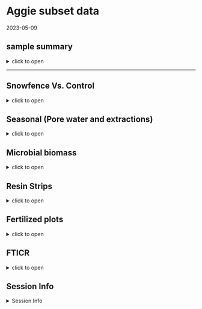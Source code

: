 Aggie subset data
================
2023-05-09

## sample summary

<details>
<summary>
click to open
</summary>

Soils were collected around trees on treelines in the western brooks
range Alaska varying in soil moisture. Three sites were chosen: Tussock
tundra (Mesic), Wet Sedge (Hydric), and Dryas-lichen tundra (Xeric). 8
similar trees were chosen per treatment based on their DBH and proximity
to the treeline. Snow fences were constructed as a treatment to build
larger snow packs around the given trees in winter and compared against
a control group where nothing was done besides sampling. In order to
reduce impact on these tree-plots 8 Ancillary trees were also chosen
based on the same DBH, proximity to treeline parameters and used for
seasonal sampling.  
A previous project conducted at these sites fertilized soils around
similar trees. These soils were also sampled to identify long term
effects of fertilization. Soils were collected from control and
snowfence trees in march and late may/early June (Just after thaw) along
with resin strips (Except in 2020). Soil pore water was taken regularly
during the growing season (2017-2019). During 2019 collection
frequencies reduced due to staffing and were disrupted due to COVID in
2020 with an inability to visit the field sites.

</details>

------------------------------------------------------------------------

## Snowfence Vs. Control

<details>
<summary>
click to open
</summary>

#### Extracts snowfence vs control:

K2SO4 No variation in extractable nutrients from snow fence treatment.
<details>
<summary>
click to open
</summary>

<img src="Aggie_Short_report_files/figure-gfm/unnamed-chunk-1-1.png" width="100%" /><img src="Aggie_Short_report_files/figure-gfm/unnamed-chunk-1-2.png" width="100%" /><img src="Aggie_Short_report_files/figure-gfm/unnamed-chunk-1-3.png" width="100%" /><img src="Aggie_Short_report_files/figure-gfm/unnamed-chunk-1-4.png" width="100%" /><img src="Aggie_Short_report_files/figure-gfm/unnamed-chunk-1-5.png" width="100%" /><img src="Aggie_Short_report_files/figure-gfm/unnamed-chunk-1-6.png" width="100%" /><img src="Aggie_Short_report_files/figure-gfm/unnamed-chunk-1-7.png" width="100%" /><img src="Aggie_Short_report_files/figure-gfm/unnamed-chunk-1-8.png" width="100%" /><img src="Aggie_Short_report_files/figure-gfm/unnamed-chunk-1-9.png" width="100%" />

</details>

#### Anova results

<details>
<summary>
click to open ANOVA results
</summary>

| analyte | Site   | YEAR | TIME         |   p.value | asterisk |
|:--------|:-------|-----:|:-------------|----------:|:---------|
| MBN     | Xeric  | 2018 | Early Spring | 0.0459993 | \*       |
| PO4     | Mesic  | 2017 | Late Winter  | 0.0005795 | \*       |
| PO4.fum | Mesic  | 2017 | Late Winter  | 0.0014443 | \*       |
| TFPA    | Hydric | 2018 | Early Spring | 0.0124263 | \*       |
| TRS     | Xeric  | 2018 | Early Spring | 0.0015616 | \*       |

All comparisons

| analyte   | Site   | YEAR | TIME         |   p.value | asterisk |
|:----------|:-------|-----:|:-------------|----------:|:---------|
| MBC       | Hydric | 2017 | Late Winter  | 0.9242528 | NA       |
| MBC       | Hydric | 2018 | Early Spring | 0.6309733 | NA       |
| MBC       | Hydric | 2019 | Early Spring | 0.1736374 | NA       |
| MBC       | Mesic  | 2017 | Late Winter  | 0.2351039 | NA       |
| MBC       | Mesic  | 2018 | Early Spring | 0.3767047 | NA       |
| MBC       | Mesic  | 2019 | Early Spring | 0.4034522 | NA       |
| MBC       | Xeric  | 2017 | Late Winter  | 0.8767061 | NA       |
| MBC       | Xeric  | 2018 | Early Spring | 0.0723087 | NA       |
| MBC       | Xeric  | 2019 | Early Spring | 0.5367112 | NA       |
| MBN       | Hydric | 2017 | Late Winter  | 0.4577312 | NA       |
| MBN       | Hydric | 2018 | Early Spring | 0.5318262 | NA       |
| MBN       | Hydric | 2019 | Early Spring | 0.1827473 | NA       |
| MBN       | Mesic  | 2017 | Late Winter  | 0.4644693 | NA       |
| MBN       | Mesic  | 2018 | Early Spring | 0.4257308 | NA       |
| MBN       | Mesic  | 2019 | Early Spring | 0.5062197 | NA       |
| MBN       | Xeric  | 2017 | Late Winter  | 0.2733834 | NA       |
| MBN       | Xeric  | 2018 | Early Spring | 0.0459993 | \*       |
| MBN       | Xeric  | 2019 | Early Spring | 0.3603539 | NA       |
| NH4       | Hydric | 2017 | Late Winter  | 0.4228383 | NA       |
| NH4       | Hydric | 2018 | Early Spring | 0.3189400 | NA       |
| NH4       | Hydric | 2019 | Early Spring | 0.2587825 | NA       |
| NH4       | Mesic  | 2017 | Late Winter  | 0.6445248 | NA       |
| NH4       | Mesic  | 2018 | Early Spring | 0.2476791 | NA       |
| NH4       | Mesic  | 2019 | Early Spring | 0.2868158 | NA       |
| NH4       | Xeric  | 2017 | Late Winter  | 0.1265287 | NA       |
| NH4       | Xeric  | 2018 | Early Spring | 0.1018585 | NA       |
| NH4       | Xeric  | 2019 | Early Spring | 0.3190037 | NA       |
| NO3       | Hydric | 2017 | Late Winter  | 0.7447394 | NA       |
| NO3       | Hydric | 2018 | Early Spring | 0.1286781 | NA       |
| NO3       | Hydric | 2019 | Early Spring | 0.3457828 | NA       |
| NO3       | Mesic  | 2017 | Late Winter  | 0.4303936 | NA       |
| NO3       | Mesic  | 2018 | Early Spring | 0.5627412 | NA       |
| NO3       | Mesic  | 2019 | Early Spring | 0.2782300 | NA       |
| NO3       | Xeric  | 2017 | Late Winter  | 0.2067186 | NA       |
| NO3       | Xeric  | 2018 | Early Spring | 0.5964418 | NA       |
| NO3       | Xeric  | 2019 | Early Spring | 0.5464968 | NA       |
| PO4       | Hydric | 2017 | Late Winter  | 0.6219360 | NA       |
| PO4       | Hydric | 2018 | Early Spring | 0.6332027 | NA       |
| PO4       | Hydric | 2019 | Early Spring | 0.9208946 | NA       |
| PO4       | Mesic  | 2017 | Late Winter  | 0.0005795 | \*       |
| PO4       | Mesic  | 2018 | Early Spring | 0.2821892 | NA       |
| PO4       | Mesic  | 2019 | Early Spring |       NaN | NA       |
| PO4       | Xeric  | 2017 | Late Winter  | 0.2969134 | NA       |
| PO4       | Xeric  | 2018 | Early Spring | 0.1286896 | NA       |
| PO4       | Xeric  | 2019 | Early Spring | 0.2288003 | NA       |
| PO4.fum   | Hydric | 2017 | Late Winter  | 0.3946057 | NA       |
| PO4.fum   | Hydric | 2018 | Early Spring | 0.9225939 | NA       |
| PO4.fum   | Hydric | 2019 | Early Spring | 0.8841150 | NA       |
| PO4.fum   | Mesic  | 2017 | Late Winter  | 0.0014443 | \*       |
| PO4.fum   | Mesic  | 2018 | Early Spring | 0.8352359 | NA       |
| PO4.fum   | Mesic  | 2019 | Early Spring | 0.7492556 | NA       |
| PO4.fum   | Xeric  | 2017 | Late Winter  | 0.5309334 | NA       |
| PO4.fum   | Xeric  | 2018 | Early Spring | 0.3224832 | NA       |
| PO4.fum   | Xeric  | 2019 | Early Spring | 0.2023210 | NA       |
| TFPA      | Hydric | 2017 | Late Winter  | 0.5821164 | NA       |
| TFPA      | Hydric | 2018 | Early Spring | 0.0124263 | \*       |
| TFPA      | Hydric | 2019 | Early Spring | 0.4173300 | NA       |
| TFPA      | Mesic  | 2017 | Late Winter  | 0.0743117 | NA       |
| TFPA      | Mesic  | 2018 | Early Spring | 0.6880129 | NA       |
| TFPA      | Mesic  | 2019 | Early Spring | 0.3348522 | NA       |
| TFPA      | Xeric  | 2017 | Late Winter  | 0.6976218 | NA       |
| TFPA      | Xeric  | 2018 | Early Spring | 0.4146803 | NA       |
| TFPA      | Xeric  | 2019 | Early Spring | 0.2464429 | NA       |
| TN.fum    | Hydric | 2017 | Late Winter  | 0.6137744 | NA       |
| TN.fum    | Hydric | 2018 | Early Spring | 0.9945790 | NA       |
| TN.fum    | Hydric | 2019 | Early Spring | 0.3533706 | NA       |
| TN.fum    | Mesic  | 2017 | Late Winter  | 0.2196318 | NA       |
| TN.fum    | Mesic  | 2018 | Early Spring | 0.4382704 | NA       |
| TN.fum    | Mesic  | 2019 | Early Spring | 0.3518988 | NA       |
| TN.fum    | Xeric  | 2017 | Late Winter  | 0.2101150 | NA       |
| TN.fum    | Xeric  | 2018 | Early Spring | 0.0976950 | NA       |
| TN.fum    | Xeric  | 2019 | Early Spring | 0.7061835 | NA       |
| TN.k2so4  | Hydric | 2017 | Late Winter  | 0.4339124 | NA       |
| TN.k2so4  | Hydric | 2018 | Early Spring | 0.1324980 | NA       |
| TN.k2so4  | Hydric | 2019 | Early Spring | 0.4933220 | NA       |
| TN.k2so4  | Mesic  | 2017 | Late Winter  | 0.2813560 | NA       |
| TN.k2so4  | Mesic  | 2018 | Early Spring | 0.5504293 | NA       |
| TN.k2so4  | Mesic  | 2019 | Early Spring | 0.3198908 | NA       |
| TN.k2so4  | Xeric  | 2017 | Late Winter  | 0.1871344 | NA       |
| TN.k2so4  | Xeric  | 2018 | Early Spring | 0.1557129 | NA       |
| TN.k2so4  | Xeric  | 2019 | Early Spring | 0.3032183 | NA       |
| TOC.fum   | Hydric | 2017 | Late Winter  | 0.4751290 | NA       |
| TOC.fum   | Hydric | 2018 | Early Spring | 0.5239418 | NA       |
| TOC.fum   | Hydric | 2019 | Early Spring | 0.3488814 | NA       |
| TOC.fum   | Mesic  | 2017 | Late Winter  | 0.0835000 | NA       |
| TOC.fum   | Mesic  | 2018 | Early Spring | 0.3804673 | NA       |
| TOC.fum   | Mesic  | 2019 | Early Spring | 0.3234169 | NA       |
| TOC.fum   | Xeric  | 2017 | Late Winter  | 0.5379341 | NA       |
| TOC.fum   | Xeric  | 2018 | Early Spring | 0.1392725 | NA       |
| TOC.fum   | Xeric  | 2019 | Early Spring | 0.9413714 | NA       |
| TOC.k2so4 | Hydric | 2017 | Late Winter  | 0.4555155 | NA       |
| TOC.k2so4 | Hydric | 2018 | Early Spring | 0.1300379 | NA       |
| TOC.k2so4 | Hydric | 2019 | Early Spring | 0.4229420 | NA       |
| TOC.k2so4 | Mesic  | 2017 | Late Winter  | 0.1194345 | NA       |
| TOC.k2so4 | Mesic  | 2018 | Early Spring | 0.4628987 | NA       |
| TOC.k2so4 | Mesic  | 2019 | Early Spring | 0.3520008 | NA       |
| TOC.k2so4 | Xeric  | 2017 | Late Winter  | 0.2140845 | NA       |
| TOC.k2so4 | Xeric  | 2018 | Early Spring | 0.1504672 | NA       |
| TOC.k2so4 | Xeric  | 2019 | Early Spring | 0.2028911 | NA       |
| TRS       | Hydric | 2017 | Late Winter  | 0.5977676 | NA       |
| TRS       | Hydric | 2018 | Early Spring | 0.1616088 | NA       |
| TRS       | Hydric | 2019 | Early Spring | 0.2283456 | NA       |
| TRS       | Mesic  | 2017 | Late Winter  | 0.3575127 | NA       |
| TRS       | Mesic  | 2018 | Early Spring | 0.5151771 | NA       |
| TRS       | Mesic  | 2019 | Early Spring | 0.6518428 | NA       |
| TRS       | Xeric  | 2017 | Late Winter  | 0.8898936 | NA       |
| TRS       | Xeric  | 2018 | Early Spring | 0.0015616 | \*       |
| TRS       | Xeric  | 2019 | Early Spring | 0.4527488 | NA       |
| phenolics | Hydric | 2017 | Late Winter  | 0.7061021 | NA       |
| phenolics | Hydric | 2018 | Early Spring | 0.1059705 | NA       |
| phenolics | Hydric | 2019 | Early Spring | 0.2626072 | NA       |
| phenolics | Mesic  | 2017 | Late Winter  | 0.5096703 | NA       |
| phenolics | Mesic  | 2018 | Early Spring | 0.3014450 | NA       |
| phenolics | Mesic  | 2019 | Early Spring | 0.0971096 | NA       |
| phenolics | Xeric  | 2017 | Late Winter  | 0.5109847 | NA       |
| phenolics | Xeric  | 2018 | Early Spring | 0.8679635 | NA       |
| phenolics | Xeric  | 2019 | Early Spring | 0.6036452 | NA       |

Significant comparisons

</details>
</details>

## Seasonal (Pore water and extractions)

<details>
<summary>
click to open
</summary>

#### Extractable concentrations:

<details>
<summary>
click to open
</summary>

<img src="Aggie_Short_report_files/figure-gfm/unnamed-chunk-3-1.png" width="100%" /><img src="Aggie_Short_report_files/figure-gfm/unnamed-chunk-3-2.png" width="100%" /><img src="Aggie_Short_report_files/figure-gfm/unnamed-chunk-3-3.png" width="100%" /><img src="Aggie_Short_report_files/figure-gfm/unnamed-chunk-3-4.png" width="100%" /><img src="Aggie_Short_report_files/figure-gfm/unnamed-chunk-3-5.png" width="100%" /><img src="Aggie_Short_report_files/figure-gfm/unnamed-chunk-3-6.png" width="100%" />

</details>

###### Extractable LME:

<details>
<summary>
click to open
</summary>

| analyte   | variable        | numDF | denDF |     F-value |   p_value | asterisk |
|:----------|:----------------|------:|------:|------------:|----------:|:---------|
| NH4       | MONTH           |     1 |   299 |   4.4976102 | 0.0347652 | \*       |
| NH4       | YEAR            |     1 |   299 |  11.2811566 | 0.0008844 | \*       |
| NH4       | Site            |     2 |   299 |  10.7628418 | 0.0000306 | \*       |
| NH4       | MONTH:YEAR      |     1 |   299 |  25.8473424 | 0.0000007 | \*       |
| NH4       | MONTH:Site      |     2 |   299 |   3.1565002 | 0.0439968 | \*       |
| NH4       | YEAR:Site       |     2 |   299 |   0.1679324 | 0.8454906 | NA       |
| NH4       | MONTH:YEAR:Site |     2 |   299 |   9.9729752 | 0.0000641 | \*       |
| NO3       | MONTH           |     1 |   299 |  15.8736994 | 0.0000851 | \*       |
| NO3       | YEAR            |     1 |   299 | 191.6510932 | 0.0000000 | \*       |
| NO3       | Site            |     2 |   299 |   5.4194678 | 0.0048754 | \*       |
| NO3       | MONTH:YEAR      |     1 |   299 |  79.7173912 | 0.0000000 | \*       |
| NO3       | MONTH:Site      |     2 |   299 |   2.7517372 | 0.0654336 | NA       |
| NO3       | YEAR:Site       |     2 |   299 |   0.7235968 | 0.4858520 | NA       |
| NO3       | MONTH:YEAR:Site |     2 |   299 |   0.5220105 | 0.5938662 | NA       |
| PO4       | MONTH           |     1 |   297 |   4.3851250 | 0.0371013 | \*       |
| PO4       | YEAR            |     1 |   297 |   8.9415670 | 0.0030209 | \*       |
| PO4       | Site            |     2 |   297 |  15.4792652 | 0.0000004 | \*       |
| PO4       | MONTH:YEAR      |     1 |   297 |   3.1812235 | 0.0755099 | NA       |
| PO4       | MONTH:Site      |     2 |   297 |   1.6149417 | 0.2006439 | NA       |
| PO4       | YEAR:Site       |     2 |   297 |   0.7670401 | 0.4653033 | NA       |
| PO4       | MONTH:YEAR:Site |     2 |   297 |   6.8148330 | 0.0012772 | \*       |
| TFPA      | MONTH           |     1 |   295 |   4.3596276 | 0.0376579 | \*       |
| TFPA      | YEAR            |     1 |   295 |   0.9365378 | 0.3339626 | NA       |
| TFPA      | Site            |     2 |   295 |   8.9978631 | 0.0001610 | \*       |
| TFPA      | MONTH:YEAR      |     1 |   295 |  10.7394407 | 0.0011740 | \*       |
| TFPA      | MONTH:Site      |     2 |   295 |   2.2879118 | 0.1032761 | NA       |
| TFPA      | YEAR:Site       |     2 |   295 |   1.0357558 | 0.3562452 | NA       |
| TFPA      | MONTH:YEAR:Site |     2 |   295 |   8.6859168 | 0.0002161 | \*       |
| TRS       | MONTH           |     1 |   299 |   5.1331611 | 0.0241880 | \*       |
| TRS       | YEAR            |     1 |   299 |   0.4554783 | 0.5002663 | NA       |
| TRS       | Site            |     2 |   299 |   3.7207078 | 0.0253453 | \*       |
| TRS       | MONTH:YEAR      |     1 |   299 |   6.6029744 | 0.0106654 | \*       |
| TRS       | MONTH:Site      |     2 |   299 |   0.0846192 | 0.9188841 | NA       |
| TRS       | YEAR:Site       |     2 |   299 |   0.7870434 | 0.4561293 | NA       |
| TRS       | MONTH:YEAR:Site |     2 |   299 |   1.3061226 | 0.2724092 | NA       |
| phenolics | MONTH           |     1 |   300 |   7.9247530 | 0.0051990 | \*       |
| phenolics | YEAR            |     1 |   300 |  19.5917325 | 0.0000134 | \*       |
| phenolics | Site            |     2 |   300 |   2.2015022 | 0.1124212 | NA       |
| phenolics | MONTH:YEAR      |     1 |   300 |   3.4818756 | 0.0630201 | NA       |
| phenolics | MONTH:Site      |     2 |   300 |   0.9607031 | 0.3837977 | NA       |
| phenolics | YEAR:Site       |     2 |   300 |   1.8956076 | 0.1520220 | NA       |
| phenolics | MONTH:YEAR:Site |     2 |   300 |   1.2762146 | 0.2806025 | NA       |

</details>

#### Seasonal pore water concentrations:

<details>
<summary>
click to open
</summary>

<img src="Aggie_Short_report_files/figure-gfm/unnamed-chunk-5-1.png" width="100%" /><img src="Aggie_Short_report_files/figure-gfm/unnamed-chunk-5-2.png" width="100%" /><img src="Aggie_Short_report_files/figure-gfm/unnamed-chunk-5-3.png" width="100%" /><img src="Aggie_Short_report_files/figure-gfm/unnamed-chunk-5-4.png" width="100%" /><img src="Aggie_Short_report_files/figure-gfm/unnamed-chunk-5-5.png" width="100%" />

</details>

###### Seasonal pore water LME:

<details>
<summary>
click to open
</summary>

| analyte | variable  | numDF | denDF |     F-value | p_value | asterisk |
|:--------|:----------|------:|------:|------------:|--------:|:---------|
| Mass    | MONTH     |     1 |  2208 |   0.0612205 |   0.805 | NA       |
| Mass    | YEAR      |     1 |  2208 |   1.8015229 |   0.180 | NA       |
| Mass    | Site      |     2 |  2208 |   1.2360672 |   0.291 | NA       |
| Mass    | treatment |     2 |  2208 |   1.1057461 |   0.331 | NA       |
| NH4     | MONTH     |     1 |  2243 |  26.0401282 |   0.000 | \*       |
| NH4     | YEAR      |     1 |  2243 | 286.4451963 |   0.000 | \*       |
| NH4     | Site      |     2 |  2243 |   0.1469776 |   0.863 | NA       |
| NH4     | treatment |     2 |  2243 |   1.3044999 |   0.272 | NA       |
| NO3     | MONTH     |     1 |  2206 |   0.0094192 |   0.923 | NA       |
| NO3     | YEAR      |     1 |  2206 |  99.9662866 |   0.000 | \*       |
| NO3     | Site      |     2 |  2206 |  34.7994825 |   0.000 | \*       |
| NO3     | treatment |     2 |  2206 |   5.2813921 |   0.005 | \*       |
| PO4     | MONTH     |     1 |  2178 |  30.1680789 |   0.000 | \*       |
| PO4     | YEAR      |     1 |  2178 | 379.1874157 |   0.000 | \*       |
| PO4     | Site      |     2 |  2178 |   4.1794646 |   0.015 | \*       |
| PO4     | treatment |     2 |  2178 |   1.3890078 |   0.250 | NA       |
| TFPA    | MONTH     |     1 |  2130 |   4.6966325 |   0.030 | \*       |
| TFPA    | YEAR      |     1 |  2130 |   0.0016565 |   0.968 | NA       |
| TFPA    | Site      |     2 |  2130 |   4.7275359 |   0.009 | \*       |
| TFPA    | treatment |     2 |  2130 |   0.8810253 |   0.415 | NA       |
| TRS     | MONTH     |     1 |  2231 |  41.5239057 |   0.000 | \*       |
| TRS     | YEAR      |     1 |  2231 | 114.7911306 |   0.000 | \*       |
| TRS     | Site      |     2 |  2231 |   4.8212145 |   0.008 | \*       |
| TRS     | treatment |     2 |  2231 |   6.1957137 |   0.002 | \*       |

</details>
</details>

## Microbial biomass

<details>
<summary>
click to open
</summary>

#### Ancillary Extracts K2SO4:

Significant changes in microbial biomass over time and between sites,
including a biomass crash observed in 2018, biomass was not seen
increasing again until the end of 2019.
<details>
<summary>
click to open
</summary>
<img src="Aggie_Short_report_files/figure-gfm/unnamed-chunk-7-1.png" width="100%" /><img src="Aggie_Short_report_files/figure-gfm/unnamed-chunk-7-2.png" width="100%" /><img src="Aggie_Short_report_files/figure-gfm/unnamed-chunk-7-3.png" width="100%" />
</details>

#### Ancillary extraction LME results

<details>
<summary>
click to open LME results
</summary>

| analyte | variable        | numDF | denDF |   F-value |   p_value | asterisk |
|:--------|:----------------|------:|------:|----------:|----------:|:---------|
| MBC     | Site            |     2 |   266 |  8.324702 | 0.0003114 | \*       |
| MBC     | MONTH:YEAR      |     1 |   266 | 12.319021 | 0.0005264 | \*       |
| MBC     | MONTH:Site      |     2 |   266 |  4.075738 | 0.0180513 | \*       |
| MBC     | YEAR:Site       |     2 |   266 |  5.834864 | 0.0033110 | \*       |
| MBC     | MONTH:YEAR:Site |     2 |   266 |  4.331849 | 0.0140828 | \*       |
| MBN     | YEAR            |     1 |   266 | 83.921320 | 0.0000000 | \*       |
| MBN     | MONTH:Site      |     2 |   266 | 12.707745 | 0.0000054 | \*       |
| MBN     | YEAR:Site       |     2 |   266 |  5.680923 | 0.0038375 | \*       |
| MBN     | MONTH:YEAR:Site |     2 |   266 |  9.534462 | 0.0001002 | \*       |
| Mic.PO4 | YEAR            |     1 |   269 | 20.701633 | 0.0000081 | \*       |

Biomass LME significant comparisons

| analyte | variable        | numDF | denDF |    F-value |   p_value | asterisk |
|:--------|:----------------|------:|------:|-----------:|----------:|:---------|
| MBC     | MONTH           |     1 |   266 |  0.2964890 | 0.5865481 | NA       |
| MBC     | YEAR            |     1 |   266 |  0.6913539 | 0.4064500 | NA       |
| MBC     | Site            |     2 |   266 |  8.3247024 | 0.0003114 | \*       |
| MBC     | MONTH:YEAR      |     1 |   266 | 12.3190213 | 0.0005264 | \*       |
| MBC     | MONTH:Site      |     2 |   266 |  4.0757381 | 0.0180513 | \*       |
| MBC     | YEAR:Site       |     2 |   266 |  5.8348642 | 0.0033110 | \*       |
| MBC     | MONTH:YEAR:Site |     2 |   266 |  4.3318485 | 0.0140828 | \*       |
| MBN     | MONTH           |     1 |   266 |  3.4767076 | 0.0633397 | NA       |
| MBN     | YEAR            |     1 |   266 | 83.9213202 | 0.0000000 | \*       |
| MBN     | Site            |     2 |   266 |  1.9146197 | 0.1494237 | NA       |
| MBN     | MONTH:YEAR      |     1 |   266 |  0.8526888 | 0.3566297 | NA       |
| MBN     | MONTH:Site      |     2 |   266 | 12.7077452 | 0.0000054 | \*       |
| MBN     | YEAR:Site       |     2 |   266 |  5.6809232 | 0.0038375 | \*       |
| MBN     | MONTH:YEAR:Site |     2 |   266 |  9.5344616 | 0.0001002 | \*       |
| Mic.PO4 | MONTH           |     1 |   269 |  1.1502124 | 0.2844659 | NA       |
| Mic.PO4 | YEAR            |     1 |   269 | 20.7016330 | 0.0000081 | \*       |
| Mic.PO4 | Site            |     2 |   269 |  1.0203188 | 0.3618707 | NA       |
| Mic.PO4 | MONTH:YEAR      |     1 |   269 |  3.4249215 | 0.0653156 | NA       |
| Mic.PO4 | MONTH:Site      |     2 |   269 |  2.1748958 | 0.1156139 | NA       |
| Mic.PO4 | YEAR:Site       |     2 |   269 |  2.2689271 | 0.1053990 | NA       |
| Mic.PO4 | MONTH:YEAR:Site |     2 |   269 |  1.4283485 | 0.2415165 | NA       |

Biomass LME all comparisons

</details>
</details>

## Resin Strips

<details>
<summary>
click to open
</summary>

#### resin strip NO3 and PO4 concentrations:

Resin stips showed significant differences between sites. Primary
feature: Xeric contained high NO3, and Mesic contained high PO4. These
differences were not seen in soil extractions, in fact Mesic showed the
highest NO3 extractable concentrations consistently, and Hydric showed
the highest po4 extractable concentrations consistently \#### Resin
strip data by site  
<details>
<summary>
click to open
</summary>

<img src="Aggie_Short_report_files/figure-gfm/unnamed-chunk-9-1.png" width="100%" /><img src="Aggie_Short_report_files/figure-gfm/unnamed-chunk-9-2.png" width="100%" /><img src="Aggie_Short_report_files/figure-gfm/unnamed-chunk-9-3.png" width="100%" />

</details>

#### resin strip ANOVA results

<details>
<summary>
click to open ANOVA stats
</summary>

| analyte   | YEAR | Purpose2 |   p.value | asterisk |
|:----------|-----:|:---------|----------:|:---------|
| Ammonium  | 2018 | GS       | 0.0000000 | \*       |
| Ammonium  | 2019 | OW       | 0.0000003 | \*       |
| Ammonium  | 2019 | GS       | 0.0000644 | \*       |
| Nitrate   | 2017 | OW       | 0.0223603 | \*       |
| Nitrate   | 2018 | OW-GS    | 0.0425072 | \*       |
| Nitrate   | 2018 | GS       | 0.0172312 | \*       |
| Nitrate   | 2020 | OW-GS    | 0.0011635 | \*       |
| Nitrate   | 2021 | OW       | 0.0000000 | \*       |
| Phosphate | 2017 | OW       | 0.0000001 | \*       |
| Phosphate | 2018 | OW-GS    | 0.0153396 | \*       |
| Phosphate | 2018 | GS       | 0.0011471 | \*       |
| Phosphate | 2020 | OW-GS    | 0.0057749 | \*       |
| Phosphate | 2021 | OW       | 0.0000002 | \*       |

Significant differences between sites

| analyte   | YEAR | Purpose2 |   p.value | asterisk |
|:----------|-----:|:---------|----------:|:---------|
| Ammonium  | 2017 | OW       | 0.0526606 | NA       |
| Ammonium  | 2018 | OW-GS    | 0.2519457 | NA       |
| Ammonium  | 2018 | GS       | 0.0000000 | \*       |
| Ammonium  | 2019 | OW       | 0.0000003 | \*       |
| Ammonium  | 2019 | GS       | 0.0000644 | \*       |
| Ammonium  | 2020 | OW-GS    | 0.7553321 | NA       |
| Ammonium  | 2021 | OW       | 0.8304596 | NA       |
| Nitrate   | 2017 | OW       | 0.0223603 | \*       |
| Nitrate   | 2018 | OW-GS    | 0.0425072 | \*       |
| Nitrate   | 2018 | GS       | 0.0172312 | \*       |
| Nitrate   | 2019 | OW       |       NaN | NA       |
| Nitrate   | 2019 | GS       | 0.0915005 | NA       |
| Nitrate   | 2020 | OW-GS    | 0.0011635 | \*       |
| Nitrate   | 2021 | OW       | 0.0000000 | \*       |
| Phosphate | 2017 | OW       | 0.0000001 | \*       |
| Phosphate | 2018 | OW-GS    | 0.0153396 | \*       |
| Phosphate | 2018 | GS       | 0.0011471 | \*       |
| Phosphate | 2019 | OW       | 0.1746391 | NA       |
| Phosphate | 2019 | GS       |       NaN | NA       |
| Phosphate | 2020 | OW-GS    | 0.0057749 | \*       |
| Phosphate | 2021 | OW       | 0.0000002 | \*       |

differences between sites all

</details>
</details>

## Fertilized plots

<details>
<summary>
click to open
</summary>

#### pore water data:

pore water measurements from fertilized plots showed little variation in
N components, but significantly more PO4 in 2017 and 2018 all season,
with concentrations returning to that of the other plots near the end of
2019 in xeric and mesic. In Hydric concentrations of PO4 in pore water
were also significantly higher in 2017, and at the beginning of 2018 and
return to similar concentrations of other plots at the end of 2018, and
remained similar for 2019.

<img src="Aggie_Short_report_files/figure-gfm/unnamed-chunk-11-1.png" width="100%" /><img src="Aggie_Short_report_files/figure-gfm/unnamed-chunk-11-2.png" width="100%" /><img src="Aggie_Short_report_files/figure-gfm/unnamed-chunk-11-3.png" width="100%" /><img src="Aggie_Short_report_files/figure-gfm/unnamed-chunk-11-4.png" width="100%" /><img src="Aggie_Short_report_files/figure-gfm/unnamed-chunk-11-5.png" width="100%" />

#### Pore water LME results

<details>
<summary>
click to open LME results
</summary>

| analyte | variable                  | numDF | denDF |    F-value |   p_value | asterisk |
|:--------|:--------------------------|------:|------:|-----------:|----------:|:---------|
| NH4     | MONTH                     |     1 |  2519 |  23.613547 | 0.0000012 | \*       |
| NH4     | YEAR                      |     1 |  2519 | 222.858139 | 0.0000000 | \*       |
| NH4     | MONTH:YEAR                |     1 |  2519 |  26.076260 | 0.0000004 | \*       |
| NH4     | YEAR:treatment            |     3 |  2519 |  17.072934 | 0.0000000 | \*       |
| NH4     | MONTH:YEAR:treatment      |     3 |  2519 |   6.656544 | 0.0001785 | \*       |
| NH4     | YEAR:Site:treatment       |     6 |  2519 |   2.142476 | 0.0457770 | \*       |
| NH4     | MONTH:YEAR:Site:treatment |     6 |  2519 |   3.822831 | 0.0008478 | \*       |
| NO3     | YEAR                      |     1 |  2451 |  71.195558 | 0.0000000 | \*       |
| NO3     | Site                      |     2 |  2451 |  37.262319 | 0.0000000 | \*       |
| NO3     | treatment                 |     3 |  2451 |   3.078040 | 0.0265207 | \*       |
| NO3     | MONTH:Site                |     2 |  2451 |  15.651052 | 0.0000002 | \*       |
| NO3     | MONTH:treatment           |     3 |  2451 |   3.621275 | 0.0126115 | \*       |
| NO3     | YEAR:treatment            |     3 |  2451 |   8.385542 | 0.0000152 | \*       |
| NO3     | Site:treatment            |     6 |  2451 |   6.335395 | 0.0000013 | \*       |
| NO3     | MONTH:YEAR:treatment      |     3 |  2451 |   5.301888 | 0.0012129 | \*       |
| NO3     | MONTH:Site:treatment      |     6 |  2451 |   4.869738 | 0.0000590 | \*       |
| NO3     | YEAR:Site:treatment       |     6 |  2451 |   2.188305 | 0.0413914 | \*       |
| NO3     | MONTH:YEAR:Site:treatment |     6 |  2451 |   7.250415 | 0.0000001 | \*       |
| PO4     | MONTH                     |     1 |  2399 |  12.714676 | 0.0003699 | \*       |
| PO4     | YEAR                      |     1 |  2399 |  36.907364 | 0.0000000 | \*       |
| PO4     | Site                      |     2 |  2399 |   4.591018 | 0.0102318 | \*       |
| PO4     | treatment                 |     3 |  2399 |  32.581219 | 0.0000000 | \*       |
| PO4     | MONTH:treatment           |     3 |  2399 |  16.607878 | 0.0000000 | \*       |
| PO4     | YEAR:treatment            |     3 |  2399 |   7.921750 | 0.0000295 | \*       |
| PO4     | Site:treatment            |     6 |  2399 |  10.502761 | 0.0000000 | \*       |
| PO4     | MONTH:YEAR:treatment      |     3 |  2399 |  21.929746 | 0.0000000 | \*       |
| PO4     | MONTH:Site:treatment      |     6 |  2399 |   3.880157 | 0.0007359 | \*       |
| PO4     | YEAR:Site:treatment       |     6 |  2399 |   3.614012 | 0.0014277 | \*       |
| PO4     | MONTH:YEAR:Site:treatment |     6 |  2399 |   8.323263 | 0.0000000 | \*       |
| TFPA    | MONTH                     |     1 |  2346 |   4.364881 | 0.0367945 | \*       |
| TFPA    | Site                      |     2 |  2346 |   6.300836 | 0.0018660 | \*       |
| TFPA    | YEAR:Site                 |     2 |  2346 |   3.253995 | 0.0387940 | \*       |
| TRS     | MONTH                     |     1 |  2497 |  37.472507 | 0.0000000 | \*       |
| TRS     | YEAR                      |     1 |  2497 | 128.289731 | 0.0000000 | \*       |
| TRS     | Site                      |     2 |  2497 |   5.368236 | 0.0047163 | \*       |
| TRS     | treatment                 |     3 |  2497 |   5.158927 | 0.0014823 | \*       |
| TRS     | MONTH:YEAR                |     1 |  2497 |  33.647837 | 0.0000000 | \*       |
| TRS     | YEAR:Site                 |     2 |  2497 |   3.402213 | 0.0334540 | \*       |
| TRS     | MONTH:treatment           |     3 |  2497 |   6.646371 | 0.0001811 | \*       |
| TRS     | MONTH:YEAR:Site           |     2 |  2497 |   5.390973 | 0.0046107 | \*       |

Significant LME comparisons

| analyte | variable                  | numDF | denDF |     F-value |   p_value | asterisk |
|:--------|:--------------------------|------:|------:|------------:|----------:|:---------|
| Mass    | MONTH                     |     1 |  2486 |   0.0989833 | 0.7530795 | NA       |
| Mass    | YEAR                      |     1 |  2486 |   1.4667719 | 0.2259708 | NA       |
| Mass    | Site                      |     2 |  2486 |   1.1171260 | 0.3273831 | NA       |
| Mass    | treatment                 |     3 |  2486 |   1.1074982 | 0.3447382 | NA       |
| Mass    | MONTH:YEAR                |     1 |  2486 |   0.0951064 | 0.7578090 | NA       |
| Mass    | MONTH:Site                |     2 |  2486 |   0.0119858 | 0.9880858 | NA       |
| Mass    | YEAR:Site                 |     2 |  2486 |   0.9708924 | 0.3788885 | NA       |
| Mass    | MONTH:treatment           |     3 |  2486 |   0.0014793 | 0.9999215 | NA       |
| Mass    | YEAR:treatment            |     3 |  2486 |   1.0230944 | 0.3812582 | NA       |
| Mass    | Site:treatment            |     6 |  2486 |   0.8936561 | 0.4984786 | NA       |
| Mass    | MONTH:YEAR:Site           |     2 |  2486 |   0.0676554 | 0.9345842 | NA       |
| Mass    | MONTH:YEAR:treatment      |     3 |  2486 |   0.0158035 | 0.9972924 | NA       |
| Mass    | MONTH:Site:treatment      |     6 |  2486 |   0.0151719 | 0.9999848 | NA       |
| Mass    | YEAR:Site:treatment       |     6 |  2486 |   0.7238450 | 0.6303962 | NA       |
| Mass    | MONTH:YEAR:Site:treatment |     6 |  2486 |   0.0284329 | 0.9999027 | NA       |
| NH4     | MONTH                     |     1 |  2519 |  23.6135468 | 0.0000012 | \*       |
| NH4     | YEAR                      |     1 |  2519 | 222.8581386 | 0.0000000 | \*       |
| NH4     | Site                      |     2 |  2519 |   0.1199802 | 0.8869431 | NA       |
| NH4     | treatment                 |     3 |  2519 |   0.8359364 | 0.4740167 | NA       |
| NH4     | MONTH:YEAR                |     1 |  2519 |  26.0762600 | 0.0000004 | \*       |
| NH4     | MONTH:Site                |     2 |  2519 |   1.1138621 | 0.3284503 | NA       |
| NH4     | YEAR:Site                 |     2 |  2519 |   0.0851350 | 0.9183909 | NA       |
| NH4     | MONTH:treatment           |     3 |  2519 |   0.7678538 | 0.5119530 | NA       |
| NH4     | YEAR:treatment            |     3 |  2519 |  17.0729338 | 0.0000000 | \*       |
| NH4     | Site:treatment            |     6 |  2519 |   1.3180046 | 0.2453784 | NA       |
| NH4     | MONTH:YEAR:Site           |     2 |  2519 |   1.8076051 | 0.1642593 | NA       |
| NH4     | MONTH:YEAR:treatment      |     3 |  2519 |   6.6565440 | 0.0001785 | \*       |
| NH4     | MONTH:Site:treatment      |     6 |  2519 |   1.3995448 | 0.2109031 | NA       |
| NH4     | YEAR:Site:treatment       |     6 |  2519 |   2.1424763 | 0.0457770 | \*       |
| NH4     | MONTH:YEAR:Site:treatment |     6 |  2519 |   3.8228306 | 0.0008478 | \*       |
| NO3     | MONTH                     |     1 |  2451 |   0.2084546 | 0.6480219 | NA       |
| NO3     | YEAR                      |     1 |  2451 |  71.1955582 | 0.0000000 | \*       |
| NO3     | Site                      |     2 |  2451 |  37.2623193 | 0.0000000 | \*       |
| NO3     | treatment                 |     3 |  2451 |   3.0780403 | 0.0265207 | \*       |
| NO3     | MONTH:YEAR                |     1 |  2451 |   1.3242788 | 0.2499378 | NA       |
| NO3     | MONTH:Site                |     2 |  2451 |  15.6510519 | 0.0000002 | \*       |
| NO3     | YEAR:Site                 |     2 |  2451 |   0.7696518 | 0.4632862 | NA       |
| NO3     | MONTH:treatment           |     3 |  2451 |   3.6212749 | 0.0126115 | \*       |
| NO3     | YEAR:treatment            |     3 |  2451 |   8.3855420 | 0.0000152 | \*       |
| NO3     | Site:treatment            |     6 |  2451 |   6.3353952 | 0.0000013 | \*       |
| NO3     | MONTH:YEAR:Site           |     2 |  2451 |   1.5630873 | 0.2096971 | NA       |
| NO3     | MONTH:YEAR:treatment      |     3 |  2451 |   5.3018875 | 0.0012129 | \*       |
| NO3     | MONTH:Site:treatment      |     6 |  2451 |   4.8697383 | 0.0000590 | \*       |
| NO3     | YEAR:Site:treatment       |     6 |  2451 |   2.1883048 | 0.0413914 | \*       |
| NO3     | MONTH:YEAR:Site:treatment |     6 |  2451 |   7.2504147 | 0.0000001 | \*       |
| PO4     | MONTH                     |     1 |  2399 |  12.7146757 | 0.0003699 | \*       |
| PO4     | YEAR                      |     1 |  2399 |  36.9073636 | 0.0000000 | \*       |
| PO4     | Site                      |     2 |  2399 |   4.5910180 | 0.0102318 | \*       |
| PO4     | treatment                 |     3 |  2399 |  32.5812186 | 0.0000000 | \*       |
| PO4     | MONTH:YEAR                |     1 |  2399 |   2.0825569 | 0.1491210 | NA       |
| PO4     | MONTH:Site                |     2 |  2399 |   1.4489132 | 0.2350308 | NA       |
| PO4     | YEAR:Site                 |     2 |  2399 |   2.9589467 | 0.0520629 | NA       |
| PO4     | MONTH:treatment           |     3 |  2399 |  16.6078783 | 0.0000000 | \*       |
| PO4     | YEAR:treatment            |     3 |  2399 |   7.9217500 | 0.0000295 | \*       |
| PO4     | Site:treatment            |     6 |  2399 |  10.5027613 | 0.0000000 | \*       |
| PO4     | MONTH:YEAR:Site           |     2 |  2399 |   1.2369229 | 0.2904611 | NA       |
| PO4     | MONTH:YEAR:treatment      |     3 |  2399 |  21.9297457 | 0.0000000 | \*       |
| PO4     | MONTH:Site:treatment      |     6 |  2399 |   3.8801569 | 0.0007359 | \*       |
| PO4     | YEAR:Site:treatment       |     6 |  2399 |   3.6140115 | 0.0014277 | \*       |
| PO4     | MONTH:YEAR:Site:treatment |     6 |  2399 |   8.3232635 | 0.0000000 | \*       |
| TFPA    | MONTH                     |     1 |  2346 |   4.3648813 | 0.0367945 | \*       |
| TFPA    | YEAR                      |     1 |  2346 |   0.0253375 | 0.8735426 | NA       |
| TFPA    | Site                      |     2 |  2346 |   6.3008362 | 0.0018660 | \*       |
| TFPA    | treatment                 |     3 |  2346 |   1.0004341 | 0.3916216 | NA       |
| TFPA    | MONTH:YEAR                |     1 |  2346 |   1.0569400 | 0.3040201 | NA       |
| TFPA    | MONTH:Site                |     2 |  2346 |   0.3083943 | 0.7346554 | NA       |
| TFPA    | YEAR:Site                 |     2 |  2346 |   3.2539953 | 0.0387940 | \*       |
| TFPA    | MONTH:treatment           |     3 |  2346 |   2.5431356 | 0.0545869 | NA       |
| TFPA    | YEAR:treatment            |     3 |  2346 |   0.5679299 | 0.6361483 | NA       |
| TFPA    | Site:treatment            |     6 |  2346 |   1.3488158 | 0.2318808 | NA       |
| TFPA    | MONTH:YEAR:Site           |     2 |  2346 |   0.0586504 | 0.9430378 | NA       |
| TFPA    | MONTH:YEAR:treatment      |     3 |  2346 |   0.5373310 | 0.6567211 | NA       |
| TFPA    | MONTH:Site:treatment      |     6 |  2346 |   1.0132753 | 0.4146243 | NA       |
| TFPA    | YEAR:Site:treatment       |     6 |  2346 |   0.6132802 | 0.7198969 | NA       |
| TFPA    | MONTH:YEAR:Site:treatment |     6 |  2346 |   0.2849393 | 0.9443101 | NA       |
| TRS     | MONTH                     |     1 |  2497 |  37.4725075 | 0.0000000 | \*       |
| TRS     | YEAR                      |     1 |  2497 | 128.2897311 | 0.0000000 | \*       |
| TRS     | Site                      |     2 |  2497 |   5.3682356 | 0.0047163 | \*       |
| TRS     | treatment                 |     3 |  2497 |   5.1589272 | 0.0014823 | \*       |
| TRS     | MONTH:YEAR                |     1 |  2497 |  33.6478369 | 0.0000000 | \*       |
| TRS     | MONTH:Site                |     2 |  2497 |   2.4135020 | 0.0897101 | NA       |
| TRS     | YEAR:Site                 |     2 |  2497 |   3.4022125 | 0.0334540 | \*       |
| TRS     | MONTH:treatment           |     3 |  2497 |   6.6463707 | 0.0001811 | \*       |
| TRS     | YEAR:treatment            |     3 |  2497 |   0.4093911 | 0.7462688 | NA       |
| TRS     | Site:treatment            |     6 |  2497 |   0.2455244 | 0.9612100 | NA       |
| TRS     | MONTH:YEAR:Site           |     2 |  2497 |   5.3909732 | 0.0046107 | \*       |
| TRS     | MONTH:YEAR:treatment      |     3 |  2497 |   0.4793736 | 0.6966532 | NA       |
| TRS     | MONTH:Site:treatment      |     6 |  2497 |   0.4554882 | 0.8414601 | NA       |
| TRS     | YEAR:Site:treatment       |     6 |  2497 |   0.5914919 | 0.7374033 | NA       |
| TRS     | MONTH:YEAR:Site:treatment |     6 |  2497 |   0.5389044 | 0.7789662 | NA       |

All LME comparisons

</details>
</details>

## FTICR

<details>
<summary>
click to open
</summary>

#### PCA by Site:

FTICR revealed large differences in organic matter content based on
site, and small variation based on time of year. Mesic contains far more
aromatic, condensed aromatic, and unsaturated lignin compounds (Note
that it does not have the highest concentrations of phenolics). Site
explained \~70% of the variation in FTICR compound diversity, where as
the interaction between Site:year explained \~10% of the variation.

<details>
<summary>
click to open
</summary>

<img src="Aggie_Short_report_files/figure-gfm/unnamed-chunk-13-1.png" width="100%" /><img src="Aggie_Short_report_files/figure-gfm/unnamed-chunk-13-2.png" width="100%" />

</details>

#### PERMANOVA results

<details>
<summary>
click to open
</summary>

|             |  Df | SumsOfSqs |   MeanSqs |     F.Model |        R2 | Pr(\>F) |
|:------------|----:|----------:|----------:|------------:|----------:|--------:|
| Site        |   2 | 0.2048378 | 0.1024189 | 109.2342208 | 0.7080634 |   0.001 |
| Year        |   1 | 0.0011243 | 0.0011243 |   1.1990670 | 0.0038862 |   0.274 |
| Season      |   2 | 0.0013712 | 0.0006856 |   0.7312319 | 0.0047399 |   0.493 |
| Site:Year   |   2 | 0.0278093 | 0.0139047 |  14.8299373 | 0.0961286 |   0.001 |
| Site:Season |   3 | 0.0083759 | 0.0027920 |   2.9777402 | 0.0289529 |   0.034 |
| Year:Season |   1 | 0.0007694 | 0.0007694 |   0.8205613 | 0.0026595 |   0.388 |
| Residuals   |  48 | 0.0450052 | 0.0009376 |          NA | 0.1555696 |      NA |
| Total       |  59 | 0.2892930 |        NA |          NA | 1.0000000 |      NA |

Polar PERMANOVA results

|             |  Df |  SumsOfSqs |    MeanSqs |    F.Model |         R2 | Pr(\>F) |
|:------------|----:|-----------:|-----------:|-----------:|-----------:|--------:|
| Site        |   2 |  0.0815983 |  0.0407992 | 95.7669139 |  0.6687323 |   0.001 |
| Year        |   1 |  0.0031369 |  0.0031369 |  7.3631567 |  0.0257082 |   0.016 |
| Season      |   2 |  0.0019339 |  0.0009670 |  2.2697396 |  0.0158494 |   0.121 |
| Site:Year   |   2 |  0.0123377 |  0.0061689 | 14.4800301 |  0.1011128 |   0.001 |
| Site:Season |   3 |  0.0025707 |  0.0008569 |  2.0113723 |  0.0210679 |   0.120 |
| Year:Season |   1 | -0.0000074 | -0.0000074 | -0.0173272 | -0.0000605 |   0.999 |
| Residuals   |  48 |  0.0204492 |  0.0004260 |         NA |  0.1675900 |      NA |
| Total       |  59 |  0.1220194 |         NA |         NA |  1.0000000 |      NA |

Non-Polar PERMANOVA results

In polar and nonpolar sample extracts Site, Site:Year were significant
(p \< 0.05)

Site accounted for \~70 % of total variation among samples Site:Year
accounted for \~10% of total variation among samples

</details>
</details>

## Session Info

<details>
<summary>
Session Info
</summary>

Date run: 2023-06-06

    ## R version 4.2.3 (2023-03-15 ucrt)
    ## Platform: x86_64-w64-mingw32/x64 (64-bit)
    ## Running under: Windows 10 x64 (build 19045)
    ## 
    ## Matrix products: default
    ## 
    ## locale:
    ## [1] LC_COLLATE=English_United States.utf8 
    ## [2] LC_CTYPE=English_United States.utf8   
    ## [3] LC_MONETARY=English_United States.utf8
    ## [4] LC_NUMERIC=C                          
    ## [5] LC_TIME=English_United States.utf8    
    ## 
    ## attached base packages:
    ## [1] grid      stats     graphics  grDevices utils     datasets  methods  
    ## [8] base     
    ## 
    ## other attached packages:
    ##  [1] ggbreak_0.1.1     ggExtra_0.10.0    ggbiplot_0.55     scales_1.2.1.9000
    ##  [5] plyr_1.8.8        vegan_2.6-4       lattice_0.20-45   permute_0.9-7    
    ##  [9] lubridate_1.9.2   forcats_1.0.0     stringr_1.5.0     dplyr_1.1.1      
    ## [13] purrr_1.0.1       readr_2.1.4       tidyr_1.3.0       tibble_3.2.1     
    ## [17] ggplot2_3.4.1     tidyverse_2.0.0   tarchetypes_0.7.6 targets_0.14.3   
    ## 
    ## loaded via a namespace (and not attached):
    ##  [1] nlme_3.1-162       fs_1.6.2           future.callr_0.8.1 tools_4.2.3       
    ##  [5] backports_1.4.1    utf8_1.2.3         R6_2.5.1           mgcv_1.8-42       
    ##  [9] colorspace_2.1-0   withr_2.5.0        tidyselect_1.2.0   processx_3.8.0    
    ## [13] compiler_4.2.3     cli_3.6.0          labeling_0.4.2     callr_3.7.3       
    ## [17] digest_0.6.31      yulab.utils_0.0.6  rmarkdown_2.21     pkgconfig_2.0.3   
    ## [21] htmltools_0.5.4    parallelly_1.35.0  highr_0.10         fastmap_1.1.1     
    ## [25] rlang_1.1.0        rstudioapi_0.14    shiny_1.7.4        farver_2.1.1      
    ## [29] gridGraphics_0.5-1 generics_0.1.3     magrittr_2.0.3     ggplotify_0.1.0   
    ## [33] patchwork_1.1.2    Matrix_1.5-4       Rcpp_1.0.10        munsell_0.5.0     
    ## [37] fansi_1.0.4        lifecycle_1.0.3    furrr_0.3.1        stringi_1.7.12    
    ## [41] yaml_2.3.7         MASS_7.3-60        parallel_4.2.3     listenv_0.9.0     
    ## [45] promises_1.2.0.1   miniUI_0.1.1.1     splines_4.2.3      hms_1.1.3         
    ## [49] knitr_1.42         ps_1.7.2           pillar_1.9.0       igraph_1.4.1      
    ## [53] PNWColors_0.1.0    base64url_1.4      codetools_0.2-19   glue_1.6.2        
    ## [57] evaluate_0.21      ggfun_0.0.9        data.table_1.14.8  vctrs_0.6.0       
    ## [61] tzdb_0.3.0         httpuv_1.6.9       gtable_0.3.3       future_1.32.0     
    ## [65] xfun_0.38          mime_0.12          xtable_1.8-4       later_1.3.0       
    ## [69] aplot_0.1.10       cluster_2.1.4      timechange_0.2.0   globals_0.16.2    
    ## [73] ellipsis_0.3.2

</details>
